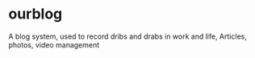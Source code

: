 # ourblog
A blog system, used to record dribs and drabs in work and life, Articles, photos, video management
